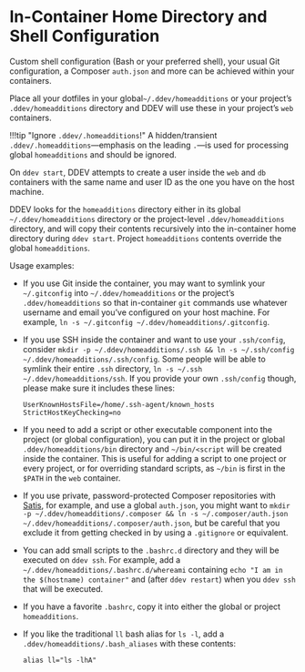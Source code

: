 # In-Container Home Directory and Shell Configuration

Custom shell configuration (Bash or your preferred shell), your usual Git configuration, a Composer `auth.json` and more can be achieved within your containers.

Place all your dotfiles in your global`~/.ddev/homeadditions` or your project’s `.ddev/homeadditions` directory and DDEV will use these in your project’s `web` containers.

!!!tip "Ignore `.ddev/.homeadditions`!"
    A hidden/transient `.ddev/.homeadditions`—emphasis on the leading `.`—is used for processing global `homeadditions` and should be ignored.

On `ddev start`, DDEV attempts to create a user inside the `web` and `db` containers with the same name and user ID as the one you have on the host machine.

DDEV looks for the `homeadditions` directory either in its global `~/.ddev/homeadditions` directory or the project-level `.ddev/homeadditions` directory, and will copy their contents recursively into the in-container home directory during `ddev start`. Project `homeadditions` contents override the global `homeadditions`.

Usage examples:

* If you use Git inside the container, you may want to symlink your `~/.gitconfig` into `~/.ddev/homeadditions` or the project’s `.ddev/homeadditions` so that in-container `git` commands use whatever username and email you’ve configured on your host machine. For example, `ln -s ~/.gitconfig ~/.ddev/homeadditions/.gitconfig`.
* If you use SSH inside the container and want to use your `.ssh/config`, consider `mkdir -p ~/.ddev/homeadditions/.ssh && ln -s ~/.ssh/config ~/.ddev/homeadditions/.ssh/config`. Some people will be able to symlink their entire `.ssh` directory, `ln -s ~/.ssh ~/.ddev/homeadditions/ssh`. If you provide your own `.ssh/config` though, please make sure it includes these lines:

    ```
    UserKnownHostsFile=/home/.ssh-agent/known_hosts
    StrictHostKeyChecking=no
    ```
  
* If you need to add a script or other executable component into the project (or global configuration), you can put it in the project or global `.ddev/homeadditions/bin` directory and `~/bin/<script` will be created inside the container. This is useful for adding a script to one project or every project, or for overriding standard scripts, as `~/bin` is first in the `$PATH` in the `web` container.
* If you use private, password-protected Composer repositories with [Satis](https://composer.github.io/satis/), for example, and use a global `auth.json`, you might want to `mkdir -p ~/.ddev/homeadditions/.composer && ln -s ~/.composer/auth.json ~/.ddev/homeadditions/.composer/auth.json`, but be careful that you exclude it from getting checked in by using a `.gitignore` or equivalent.
* You can add small scripts to the `.bashrc.d` directory and they will be executed on `ddev ssh`. For example, add a `~/.ddev/homeadditions/.bashrc.d/whereami` containing `echo "I am in the $(hostname) container"` and (after `ddev restart`) when you `ddev ssh` that will be executed.
* If you have a favorite `.bashrc`, copy it into either the global or project `homeadditions`.
* If you like the traditional `ll` bash alias for `ls -l`, add a `.ddev/homeadditions/.bash_aliases` with these contents:

    ```
    alias ll="ls -lhA"
    ```
